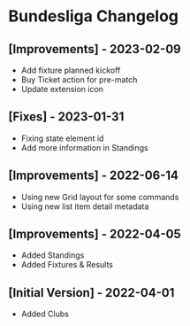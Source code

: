 # Bundesliga Changelog

## [Improvements] - 2023-02-09

- Add fixture planned kickoff
- Buy Ticket action for pre-match
- Update extension icon

## [Fixes] - 2023-01-31

- Fixing state element id
- Add more information in Standings

## [Improvements] - 2022-06-14

- Using new Grid layout for some commands
- Using new list item detail metadata

## [Improvements] - 2022-04-05

- Added Standings
- Added Fixtures & Results

## [Initial Version] - 2022-04-01

- Added Clubs

